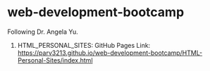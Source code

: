 # web-development-bootcamp
Following  Dr. Angela Yu.

1. HTML_PERSONAL_SITES: GitHub Pages Link: https://parv3213.github.io/web-development-bootcamp/HTML-Personal-Sites/index.html
